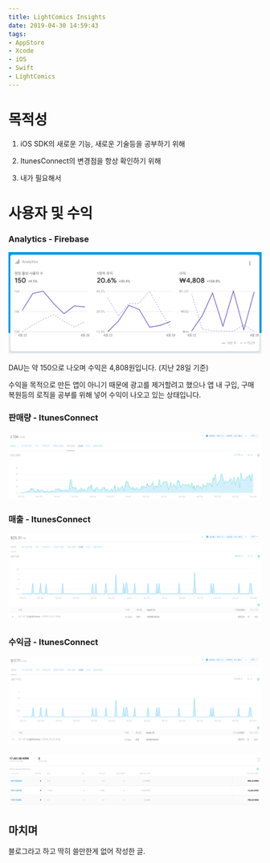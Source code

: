 ```yaml
---
title: LightComics Insights
date: 2019-04-30 14:59:43
tags:
- AppStore
- Xcode
- iOS
- Swift
- LightComics
---
```




# 목적성

1. iOS SDK의 새로운 기능, 새로운 기술등을 공부하기 위해

2. ItunesConnect의 변경점을 항상 확인하기 위해

3. 내가 필요해서





# 사용자 및 수익

### Analytics - Firebase

![sales](/2019/04/30/LightComics-Insights/overview.png)

DAU는 약 150으로 나오며 수익은 4,808원입니다. (지난 28일 기준)

수익을 목적으로 만든 앱이 아니기 때문에 광고를 제거할려고 했으나 앱 내 구입, 구매 복원등의 로직을 공부를 위해 넣어 수익이 나오고 있는 상태입니다.

### 판매량 - ItunesConnect

![sales](/2019/04/30/LightComics-Insights/sales.png)

### 매출 - ItunesConnect

![sales2](/2019/04/30/LightComics-Insights/sales2.png)

### 수익금 - ItunesConnect

![sales3](/2019/04/30/LightComics-Insights/sales3.png)

![sales4](/2019/04/30/LightComics-Insights/sales4.png)





## 마치며

블로그라고 하고 딱히 쓸만한게 없어 작성한 글.